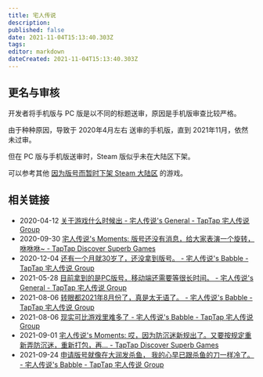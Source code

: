 ```yaml
---
title: 宅人传说
description: 
published: false
date: 2021-11-04T15:13:40.303Z
tags: 
editor: markdown
dateCreated: 2021-11-04T15:13:40.303Z
---
```


## 更名与审核

开发者将手机版与 PC 版是以不同的标题送审，原因是手机版审查比较严格。

由于种种原因，导致于 2020年4月左右 送审的手机版，直到 2021年11月，依然未过审。

但在 PC 版与手机版送审时，Steam 版似乎未在大陆区下架。

可以参考其他 [因为版号而暂时下架 Steam 大陆区](unclear/因为版号而暂时下架_Steam_大陆区.md) 的游戏。

## 相关链接

+ 2020-04-12 [关于游戏什么时候出 - 宅人传说's General - TapTap 宅人传说 Group](https://archive.md/gTkQe "https://www.taptap.com/topic/11487740")
+ 2020-09-30 [宅人传说's Moments: 版号还没有消息，给大家表演一个旋转，咻咻咻~ - TapTap Discover Superb Games](https://archive.md/fQFPx "https://www.taptap.com/moment/60405864976091363")
+ 2020-12-04 [还有一个月就30岁了，还没拿到版号。 - 宅人传说's Babble - TapTap 宅人传说 Group](https://archive.md/Qdlqb "https://www.taptap.com/topic/16010488")
+ 2021-05-28 [目前拿到的是PC版号，移动端还需要等很长时间。 - 宅人传说's General - TapTap 宅人传说 Group](https://archive.md/DoGdv "https://www.taptap.com/topic/18211698")
+ 2021-08-06 [转眼都2021年8月份了，真是太无语了。 - 宅人传说's Babble - TapTap 宅人传说 Group](https://archive.md/AgHbq "https://www.taptap.com/topic/18935904")
+ 2021-08-06 [现实可比游戏里难多了 - 宅人传说's Babble - TapTap 宅人传说 Group](https://archive.md/mpmX3 "https://www.taptap.com/topic/18936356")
+ 2021-09-01 [宅人传说's Moments: 哎，因为防沉迷新规出了。又要按规定重新弄防沉迷，重新打包，再... - TapTap Discover Superb Games](https://archive.md/WL2yH "https://www.taptap.com/moment/182275491225404508")
+ 2021-09-24 [申请版号就像在大润发杀鱼， 我的心早已跟杀鱼的刀一样冷了。 - 宅人传说's Babble - TapTap 宅人传说 Group](https://archive.vn/IUIlk "https://www.taptap.com/topic/19300711")
